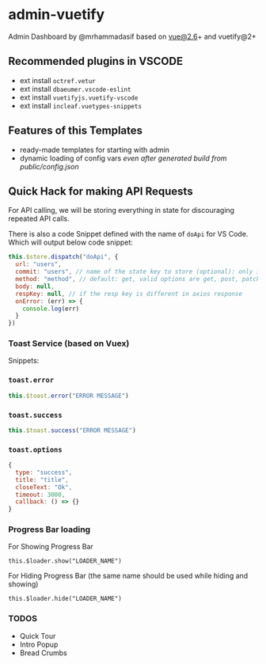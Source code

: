 # admin-vuetify

Admin Dashboard by @mrhammadasif based on vue@2.6+ and vuetify@2+

## Recommended plugins in VSCODE

- ext install `octref.vetur`
- ext install `dbaeumer.vscode-eslint`
- ext install `vuetifyjs.vuetify-vscode`
- ext install `incleaf.vuetypes-snippets`

## Features of this Templates

- ready-made templates for starting with admin
- dynamic loading of config vars *even after generated build from public/config.json*

## Quick Hack for making API Requests

For API calling, we will be storing everything in state for discouraging repeated API calls.

There is also a code Snippet defined with the name of `doApi` for VS Code. Which will output below code snippet:

```javascript
this.$store.dispatch("doApi", {
  url: "users",
  commit: "users", // name of the state key to store (optional): only if you want to store it in state
  method: "method", // default: get, valid options are get, post, patch or delete
  body: null,
  respKey: null, // if the resp key is different in axios response
  onError: (err) => {
    console.log(err)
  }
})
```

### Toast Service (based on Vuex)

Snippets: 
### `toast.error`

```javascript
this.$toast.error("ERROR MESSAGE")
```

### `toast.success`

```javascript
this.$toast.success("ERROR MESSAGE")
```

### `toast.options`

```javascript
{
  type: "success",
  title: "title",
  closeText: "Ok",
  timeout: 3000,
  callback: () => {}
}
```

### Progress Bar loading

For Showing Progress Bar

`this.$loader.show("LOADER_NAME")`

For Hiding Progress Bar (the same name should be used while hiding and showing)

`this.$loader.hide("LOADER_NAME")`

### TODOS

- Quick Tour
- Intro Popup
- Bread Crumbs